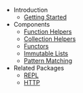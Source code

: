 * Introduction
    * [Getting Started](/)
* Components
   * [Function Helpers](functions.md)
   * [Collection Helpers](collection.md)
   * [Functors](functors.md)
   * [Immutable Lists](immutable-lists.md)
   * [Pattern Matching](pattern-matching.md)
* Related Packages
    * [REPL](repl.md)
    * [HTTP](http.md)